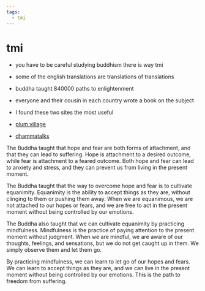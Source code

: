 ```yaml
---
tags:
  - tmi 
---
```

# tmi

- you have to be careful studying buddhism there is way tmi
- some of the english translations are translations of translations
- buddha taught 840000 paths to enlightenment
- everyone and their cousin in each country wrote a book on the subject

- I found these two sites the most useful
- [plum village](https://plumvillage.org/)
- [dhammatalks](https://www.dhammatalks.org/)

The Buddha taught that hope and fear are both forms of attachment, and that they can lead to suffering. Hope is attachment to a desired outcome, while fear is attachment to a feared outcome. Both hope and fear can lead to anxiety and stress, and they can prevent us from living in the present moment.

The Buddha taught that the way to overcome hope and fear is to cultivate equanimity. Equanimity is the ability to accept things as they are, without clinging to them or pushing them away. When we are equanimous, we are not attached to our hopes or fears, and we are free to act in the present moment without being controlled by our emotions.

The Buddha also taught that we can cultivate equanimity by practicing mindfulness. Mindfulness is the practice of paying attention to the present moment without judgment. When we are mindful, we are aware of our thoughts, feelings, and sensations, but we do not get caught up in them. We simply observe them and let them go.

By practicing mindfulness, we can learn to let go of our hopes and fears. We can learn to accept things as they are, and we can live in the present moment without being controlled by our emotions. This is the path to freedom from suffering.
